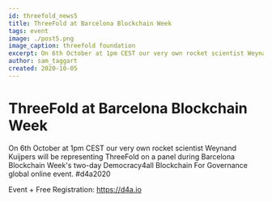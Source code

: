 ```yaml
---
id: threefold_news5
title: ThreeFold at Barcelona Blockchain Week
tags: event
image: ./post5.png
image_caption: threefold foundation
excerpt: On 6th October at 1pm CEST our very own rocket scientist Weynand Kuijpers will be representing ThreeFold.
author: sam_taggart
created: 2020-10-05
---
```



# ThreeFold at Barcelona Blockchain Week

On 6th October at 1pm CEST our very own rocket scientist Weynand Kuijpers will be representing ThreeFold on a panel during Barcelona Blockchain Week's two-day Democracy4all Blockchain For Governance global online event. #d4a2020

Event + Free Registration: https://d4a.io